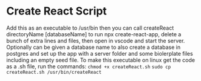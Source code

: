 # Create React Script

Add this as an executable to /usr/bin then you can call createReact directoryName [databaseName] to run npx create-react-app, delete a bunch of extra lines and files, then open in vscode and start the server. Optionally can be given a database name to also create a database in postgres and set up the app with a server folder and some biolerplate files including an empty seed file.
To make this executable on linux get the code as a .sh file, run the commands:
```chmod +x createReact.sh```
```sudo cp createReact.sh /usr/bin/createReact```

